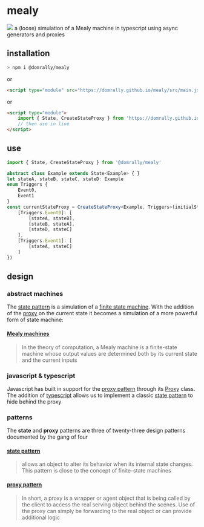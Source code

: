 # mealy
<img src="https://img.shields.io/github/license/domrally/mealy" />
a (loose) simulation of a Mealy machine in typescript using async generators and proxies

## installation
```bash
> npm i @domrally/mealy
```
or 
```html
<script type="module" src="https://domrally.github.io/mealy/src/main.js"></script>
```
or
```html
<script type="module">
    import { State, CreateStateProxy } from 'https://domrally.github.io/mealy/src/main.js'	
    // then use in line
</script>
```

## use
```typescript
import { State, CreateStateProxy } from '@domrally/mealy'

abstract class Example extends State<Example> { }
let stateA, stateB, stateC, stateD: Example
enum Triggers {
    Event0,
    Event1
}
const currentStateProxy = CreateStateProxy<Example, Triggers>(initialState, {
    [Triggers.Event0]: [
        [stateA, stateB],
        [stateB, stateA],
        [stateD, stateC]
    ],
    [Triggers.Event1]: [
        [stateA, stateC]
    ]
})
```

## design

### abstract machines
The [state pattern](https://en.wikipedia.org/wiki/State_pattern) is a simulation of a [finite state machine](https://en.wikipedia.org/wiki/Finite-state_machine#Transducers). With the addition of the [proxy](https://developer.mozilla.org/en-US/docs/Web/JavaScript/Reference/Global_Objects/Proxy) on the current state it becomes a simulation of a more powerful form of state machine:

#### [Mealy machines](https://en.wikipedia.org/wiki/Mealy_machine)
> In the theory of computation, 
> a Mealy machine is a finite-state machine 
> whose output values are determined both by 
> its current state and the current inputs


### javascript & typescript
Javascript has built in support for the [proxy pattern](https://en.wikipedia.org/wiki/Proxy_pattern) through its [Proxy](https://developer.mozilla.org/en-US/docs/Web/JavaScript/Reference/Global_Objects/Proxy) class. The addition of [typescript](https://www.typescriptlang.org/) allows us to implement a classic [state pattern](https://en.wikipedia.org/wiki/State_pattern) to hide behind the proxy


### patterns
The **state** and **proxy** patterns 
are three of twenty-three design patterns documented 
by the gang of four

#### [state pattern](https://en.wikipedia.org/wiki/State_pattern)
> allows an object to alter its behavior 
> when its internal state changes.
> This pattern is close to
> the concept of finite-state machines

#### [proxy pattern](https://en.wikipedia.org/wiki/Proxy_pattern)
> In short, a proxy is a wrapper or agent object 
> that is being called by the client 
> to access the real serving object behind the scenes.
> Use of the proxy can simply be forwarding to the real object
> or can provide additional logic
